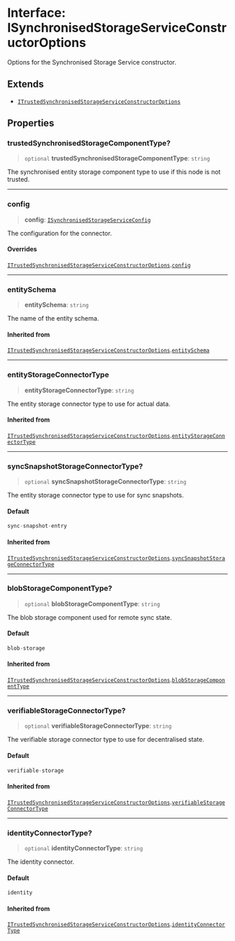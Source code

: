 # Interface: ISynchronisedStorageServiceConstructorOptions

Options for the Synchronised Storage Service constructor.

## Extends

- [`ITrustedSynchronisedStorageServiceConstructorOptions`](ITrustedSynchronisedStorageServiceConstructorOptions.md)

## Properties

### trustedSynchronisedStorageComponentType?

> `optional` **trustedSynchronisedStorageComponentType**: `string`

The synchronised entity storage component type to use if this node is not trusted.

***

### config

> **config**: [`ISynchronisedStorageServiceConfig`](ISynchronisedStorageServiceConfig.md)

The configuration for the connector.

#### Overrides

[`ITrustedSynchronisedStorageServiceConstructorOptions`](ITrustedSynchronisedStorageServiceConstructorOptions.md).[`config`](ITrustedSynchronisedStorageServiceConstructorOptions.md#config)

***

### entitySchema

> **entitySchema**: `string`

The name of the entity schema.

#### Inherited from

[`ITrustedSynchronisedStorageServiceConstructorOptions`](ITrustedSynchronisedStorageServiceConstructorOptions.md).[`entitySchema`](ITrustedSynchronisedStorageServiceConstructorOptions.md#entityschema)

***

### entityStorageConnectorType

> **entityStorageConnectorType**: `string`

The entity storage connector type to use for actual data.

#### Inherited from

[`ITrustedSynchronisedStorageServiceConstructorOptions`](ITrustedSynchronisedStorageServiceConstructorOptions.md).[`entityStorageConnectorType`](ITrustedSynchronisedStorageServiceConstructorOptions.md#entitystorageconnectortype)

***

### syncSnapshotStorageConnectorType?

> `optional` **syncSnapshotStorageConnectorType**: `string`

The entity storage connector type to use for sync snapshots.

#### Default

```ts
sync-snapshot-entry
```

#### Inherited from

[`ITrustedSynchronisedStorageServiceConstructorOptions`](ITrustedSynchronisedStorageServiceConstructorOptions.md).[`syncSnapshotStorageConnectorType`](ITrustedSynchronisedStorageServiceConstructorOptions.md#syncsnapshotstorageconnectortype)

***

### blobStorageComponentType?

> `optional` **blobStorageComponentType**: `string`

The blob storage component used for remote sync state.

#### Default

```ts
blob-storage
```

#### Inherited from

[`ITrustedSynchronisedStorageServiceConstructorOptions`](ITrustedSynchronisedStorageServiceConstructorOptions.md).[`blobStorageComponentType`](ITrustedSynchronisedStorageServiceConstructorOptions.md#blobstoragecomponenttype)

***

### verifiableStorageConnectorType?

> `optional` **verifiableStorageConnectorType**: `string`

The verifiable storage connector type to use for decentralised state.

#### Default

```ts
verifiable-storage
```

#### Inherited from

[`ITrustedSynchronisedStorageServiceConstructorOptions`](ITrustedSynchronisedStorageServiceConstructorOptions.md).[`verifiableStorageConnectorType`](ITrustedSynchronisedStorageServiceConstructorOptions.md#verifiablestorageconnectortype)

***

### identityConnectorType?

> `optional` **identityConnectorType**: `string`

The identity connector.

#### Default

```ts
identity
```

#### Inherited from

[`ITrustedSynchronisedStorageServiceConstructorOptions`](ITrustedSynchronisedStorageServiceConstructorOptions.md).[`identityConnectorType`](ITrustedSynchronisedStorageServiceConstructorOptions.md#identityconnectortype)
